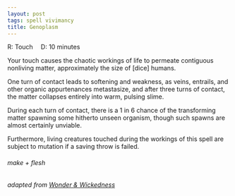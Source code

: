 ```yaml
---
layout: post
tags: spell vivimancy
title: Genoplasm
---
```

R: Touch 	D: 10 minutes

Your touch causes the chaotic workings of life to permeate contiguous nonliving matter, approximately the size of [dice] humans. 

One turn of contact leads to softening and weakness, as veins, entrails, and other organic appurtenances metastasize, and after three turns of contact, the matter collapses entirely into warm, pulsing slime.

During each turn of contact, there is a 1 in 6 chance of the transforming matter spawning some hitherto unseen organism, though such spawns are almost certainly unviable. 

Furthermore, living creatures touched during the workings of this spell are subject to mutation if a saving throw is failed.

###### make + flesh
###### adapted from [Wonder & Wickedness](https://www.drivethrurpg.com/product/145647/Wonder--Wickedness)
